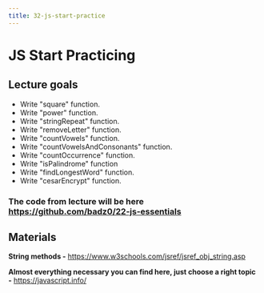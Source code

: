 ```yaml
---
title: 32-js-start-practice
---
```


# JS Start Practicing

## Lecture goals

- Write "square" function.
- Write "power" function.
- Write "stringRepeat" function.
- Write "removeLetter" function.
- Write "countVowels" function.
- Write "countVowelsAndConsonants" function.
- Write "countOccurrence" function.
- Write "isPalindrome" function
- Write "findLongestWord" function.
- Write "cesarEncrypt" function.


### The code from lecture will be here <https://github.com/badz0/22-js-essentials>

## Materials

**String methods -** <https://www.w3schools.com/jsref/jsref_obj_string.asp>

**Almost everything necessary you can find here, just choose a right topic -** <https://javascript.info/>
